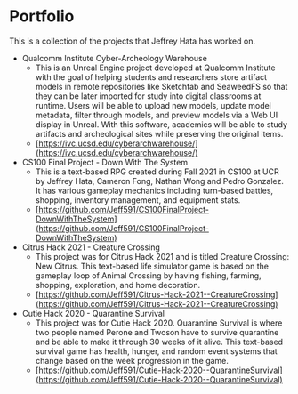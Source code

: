 # Portfolio
This is a collection of the projects that Jeffrey Hata has worked on.
  - Qualcomm Institute Cyber-Archeology Warehouse
    - This is an Unreal Engine project developed at Qualcomm Institute with the goal of helping students and researchers store artifact models in remote repositories like Sketchfab and SeaweedFS so that they can be later imported for study into digital classrooms at runtime. Users will be able to upload new models, update model metadata, filter through models, and preview models via a Web UI display in Unreal. With this software, academics will be able to study artifacts and archeological sites while preserving the original items.
    - [https://ivc.ucsd.edu/cyberarchwarehouse/](https://ivc.ucsd.edu/cyberarchwarehouse/)   
  - CS100 Final Project - Down With The System
    - This is a text-based RPG created during Fall 2021 in CS100 at UCR by Jeffrey Hata, Cameron Fong, Nathan Wong and Pedro Gonzalez. It has various gameplay mechanics including turn-based battles, shopping, inventory management, and equipment stats.
    - [https://github.com/Jeff591/CS100FinalProject-DownWithTheSystem](https://github.com/Jeff591/CS100FinalProject-DownWithTheSystem)
  - Citrus Hack 2021 - Creature Crossing
    - This project was for Citrus Hack 2021 and is titled Creature Crossing: New Citrus. This text-based life simulator game is based on the gameplay loop of Animal Crossing by having fishing, farming, shopping, exploration, and home decoration.
    - [https://github.com/Jeff591/Citrus-Hack-2021--CreatureCrossing](https://github.com/Jeff591/Citrus-Hack-2021--CreatureCrossing)
  - Cutie Hack 2020 - Quarantine Survival
    - This project was for Cutie Hack 2020. Quarantine Survival is where two people named Perone and Twoson have to survive quarantine and be able to make it through 30 weeks of it alive. This text-based survival game has health, hunger, and random event systems that change based on the week progression in the game.
    - [https://github.com/Jeff591/Cutie-Hack-2020--QuarantineSurvival](https://github.com/Jeff591/Cutie-Hack-2020--QuarantineSurvival)
      
